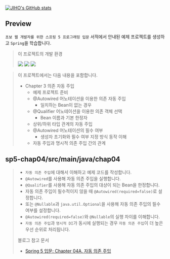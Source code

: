 [![JIHO's GitHub stats](https://github-readme-stats.vercel.app/api?username=namepgb&include_all_commits=true&theme=nord&hide_border=true&count_private=true)](https://github.com/namepgb/github-readme-stats)

## Preview
`초보 웹 개발자를 위한 스프링 5 프로그래밍 입문` 서적에서 안내된 예제 프로젝트를 생성하고 `Spring`을 학습합니다.
> 
> 이 프로젝트의 개발 환경
>
> <img src="https://img.shields.io/badge/IntelliJ IDEA:2020.3 Ultimate Edition-000000?style=for-the-badge&logo=intellijidea&logoColor=white">
> <img src="https://img.shields.io/badge/OpenJDK:17-437291?style=for-the-badge&logo=openjdk&logoColor=white">
> <img src="https://img.shields.io/badge/Gradle:8.4-02303A?style=for-the-badge&logo=gradle&logoColor=white">

> 이 프로젝트에서는 다음 내용을 포함합니다.
> * Chapter 3 의존 자동 주입
>   * 예제 프로젝트 준비
>   * @Autowired 어노테이션을 이용한 의존 자동 주입
>     * 일치하는 Bean이 없는 경우
>   * @Qualifier 어노테이션을 이용한 의존 객체 선택
>     * Bean 이름과 기본 한정자
>   * 상위/하위 타입 관계의 자동 주입
>   * @Autowired 어노테이션의 필수 여부
>     * 생성자 초기화와 필수 여부 지정 방식 동작 이해
>   * 자동 주입과 명시적 의존 주입 간의 관계

## sp5-chap04/src/main/java/chap04
> * `자동 의존 주입`에 대해서 이해하고 예제 코드를 작성합니다.
> * `@Autowired`를 사용해 자동 의존 주입을 실행합니다.
> * `@Qualifier`를 사용해 자동 의존 주입의 대상이 되는 Bean을 한정합니다.
> * 자동 의존 주입이 필수적이지 않을 때 `@Autowired(required=false)`로 설정합니다.
> * 또는 `@Nullable`과 `java.util.Optional`을 사용해 자동 의존 주입의 필수 여부를 설정합니다.
> * `@Autowired(required=false)`와 `@Nullable`의 실행 차이를 이해합니다.
> * `자동 의존 주입`과 `명시적 DI`가 동시에 실행되는 경우 `자동 의존 주입`이 더 높은 우선 순위로 처리됩니다.
> 
> 블로그 참고 문서
> * [Spring 5 입문: Chapter 04A. 자동 의존 주입](https://namepgb.tistory.com/235)
